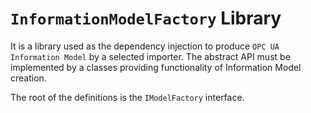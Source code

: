 # `InformationModelFactory` Library

It is a library used as the dependency injection to produce `OPC UA Information Model` by a selected importer. The abstract API must be implemented by a classes providing functionality of Information Model creation.

The root of the definitions is the `IModelFactory` interface.
